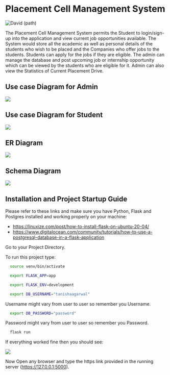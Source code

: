 
# Placement Cell Management System
![David (path)](https://img.shields.io/github/package-json/v/plankanban/planka)  

The Placement Cell Management System permits the Student to login/sign-up into the application and view current job
opportunities available. The System would store all the academic as well as personal details of the
students who wish to be placed and the Companies who offer jobs to the students. Students can
apply for the jobs if they are eligible. The admin can manage the database and post upcoming job or
internship opportunity which can be viewed by the students who are eligible for it. Admin can also
view the Statistics of Current Placement Drive.

## Use case Diagram for Admin

![](https://drive.google.com/uc?export=view&id=1k7Uj3gT8WWLKUqxmDgOpdDFrXL2ONUXG)

## Use case Diagram for Student

![](https://drive.google.com/uc?export=view&id=1WGbVplOH2d4jLUAgo5tU7Then3U5bYUP)

## ER Diagram

![](https://drive.google.com/uc?export=view&id=1OD723ztBDV9PeBr5sL458cqaZXQ_7cXl)

## Schema Diagram

![](https://drive.google.com/uc?export=view&id=19WOQ-9P2KNQTbqCW1lFkDb8B47qaX9uq)



## Installation and Project Startup Guide

Please refer to these links and make sure you have Python, Flask and Postgres installed and working properly on your machine:

* https://linuxize.com/post/how-to-install-flask-on-ubuntu-20-04/
* https://www.digitalocean.com/community/tutorials/how-to-use-a-postgresql-database-in-a-flask-application

Go to your Project Directory.

To run this project type:

```bash
  source venv/bin/activate
```
```bash
  export FLASK_APP=app
```
```bash
  export FLASK_ENV=development
```
```bash
  export DB_USERNAME="tanishaagarwal"
```
Username might vary from user to user so remember you Username.
```bash
  export DB_PASSWORD="password"
```
Password might vary from user to user so remember you Password.
```bash
  flask run
```
If everything worked fine then you should see:

![](https://drive.google.com/uc?export=view&id=1W1C8ITwn6f7QwhmTXD8mj8n35D6hnq-s)

Now Open any browser and type the https link provided in the running server (https://127.0.0.1:5000).


